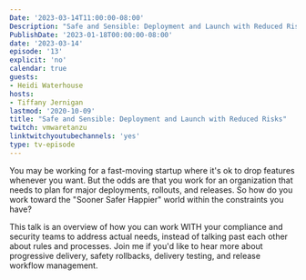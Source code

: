 ```yaml
---
Date: '2023-03-14T11:00:00-08:00'
Description: "Safe and Sensible: Deployment and Launch with Reduced Risks"
PublishDate: '2023-01-18T00:00:00-08:00'
date: '2023-03-14'
episode: '13'
explicit: 'no'
calendar: true
guests:
- Heidi Waterhouse 
hosts:
- Tiffany Jernigan
lastmod: '2020-10-09'
title: "Safe and Sensible: Deployment and Launch with Reduced Risks"
twitch: vmwaretanzu
linktwitchyoutubechannels: 'yes'
type: tv-episode
---
```


You may be working for a fast-moving startup where it's ok to drop features whenever you want. But the odds are that you work for an organization that needs to plan for major deployments, rollouts, and releases. So how do you work toward the "Sooner Safer Happier" world within the constraints you have? 

This talk is an overview of how you can work WITH your compliance and security teams to address actual needs, instead of talking past each other about rules and processes. Join me if you'd like to hear more about progressive delivery, safety rollbacks, delivery testing, and release workflow management.